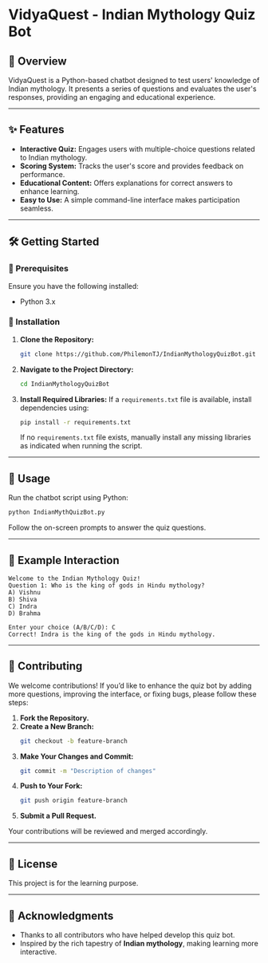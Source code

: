 # VidyaQuest - Indian Mythology Quiz Bot

## 📜 Overview

VidyaQuest is a Python-based chatbot designed to test users' knowledge of Indian mythology. It presents a series of questions and evaluates the user's responses, providing an engaging and educational experience.

---

## ✨ Features

- **Interactive Quiz:** Engages users with multiple-choice questions related to Indian mythology.
- **Scoring System:** Tracks the user's score and provides feedback on performance.
- **Educational Content:** Offers explanations for correct answers to enhance learning.
- **Easy to Use:** A simple command-line interface makes participation seamless.

---

## 🛠️ Getting Started

### 🔹 Prerequisites

Ensure you have the following installed:

- Python 3.x

### 🔹 Installation

1. **Clone the Repository:**
   ```bash
   git clone https://github.com/PhilemonTJ/IndianMythologyQuizBot.git
   ```
2. **Navigate to the Project Directory:**
   ```bash
   cd IndianMythologyQuizBot
   ```
3. **Install Required Libraries:**
   If a `requirements.txt` file is available, install dependencies using:
   ```bash
   pip install -r requirements.txt
   ```
   If no `requirements.txt` file exists, manually install any missing libraries as indicated when running the script.

---

## 🚀 Usage

Run the chatbot script using Python:

```bash
python IndianMythQuizBot.py
```

Follow the on-screen prompts to answer the quiz questions.

---

## 📌 Example Interaction

```
Welcome to the Indian Mythology Quiz!
Question 1: Who is the king of gods in Hindu mythology?
A) Vishnu
B) Shiva
C) Indra
D) Brahma

Enter your choice (A/B/C/D): C
Correct! Indra is the king of the gods in Hindu mythology.
```

---

## 👥 Contributing

We welcome contributions! If you’d like to enhance the quiz bot by adding more questions, improving the interface, or fixing bugs, please follow these steps:

1. **Fork the Repository.**
2. **Create a New Branch:**
   ```bash
   git checkout -b feature-branch
   ```
3. **Make Your Changes and Commit:**
   ```bash
   git commit -m "Description of changes"
   ```
4. **Push to Your Fork:**
   ```bash
   git push origin feature-branch
   ```
5. **Submit a Pull Request.**

Your contributions will be reviewed and merged accordingly.

---

## 📝 License

This project is for the learning purpose.

---

## 🎉 Acknowledgments

- Thanks to all contributors who have helped develop this quiz bot.
- Inspired by the rich tapestry of **Indian mythology**, making learning more interactive.
